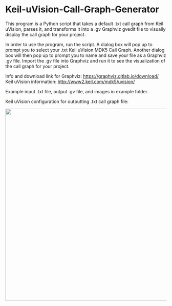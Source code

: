 # Keil-uVision-Call-Graph-Generator
This program is a Python script that takes a default .txt call graph from Keil uVision, parses it, and transforms it into a .gv Graphviz gvedit file to visually display the call graph for your project.

In order to use the program, run the script. A dialog box will pop up to prompt you to select your .txt Keil uVision MDK5 Call Graph. Another dialog box will then pop up to prompt you to name and save your file as a Graphviz .gv file. Import the .gv file into Graphviz and run it to see the visualization of the call graph for your project.

Info and download link for Graphviz: https://graphviz.gitlab.io/download/ <br />
Keil uVision information: http://www2.keil.com/mdk5/uvision/

Example input .txt file, output .gv file, and images in example folder.

Keil uVision configuration for outputting .txt call graph file:
<p align="center">
  <img src="https://github.ncsu.edu/mjdargen/Keil-uVision-Call-Graph-Generator/blob/master/example/uVision_config.PNG" width="600">
</p>
